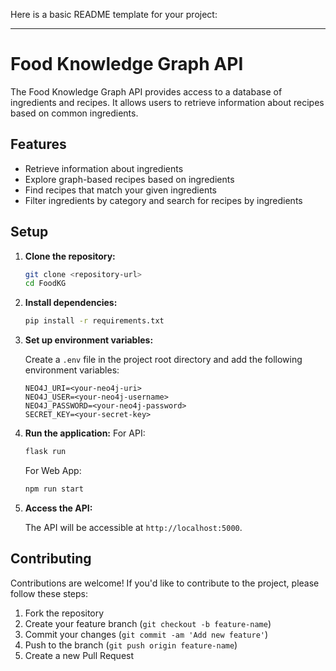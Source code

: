 Here is a basic README template for your project:

---

# Food Knowledge Graph API

The Food Knowledge Graph API provides access to a database of ingredients and recipes. It allows users to retrieve information about recipes based on common ingredients.

## Features

- Retrieve information about ingredients
- Explore graph-based recipes based on ingredients
- Find recipes that match your given ingredients
- Filter ingredients by category and search for recipes by ingredients

## Setup

1. **Clone the repository:**

    ```bash
    git clone <repository-url>
    cd FoodKG
    ```

2. **Install dependencies:**

    ```bash
    pip install -r requirements.txt
    ```

3. **Set up environment variables:**

    Create a `.env` file in the project root directory and add the following environment variables:

    ```
    NEO4J_URI=<your-neo4j-uri>
    NEO4J_USER=<your-neo4j-username>
    NEO4J_PASSWORD=<your-neo4j-password>
    SECRET_KEY=<your-secret-key>
    ```

4. **Run the application:**
    For API:
    ```bash
    flask run
    
    ```
    For Web App:
    ```bash
    npm run start
    
    ```

5. **Access the API:**

    The API will be accessible at `http://localhost:5000`.

## Contributing

Contributions are welcome! If you'd like to contribute to the project, please follow these steps:

1. Fork the repository
2. Create your feature branch (`git checkout -b feature-name`)
3. Commit your changes (`git commit -am 'Add new feature'`)
4. Push to the branch (`git push origin feature-name`)
5. Create a new Pull Request

